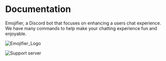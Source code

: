 # Documentation
Emojifier, a Discord bot that focuses on enhancing a users chat experience. We have many commands to help make your chatting experience fun and enjoyable.

![Emojifier_Logo](https://emojifier.js.org/images/logo.png)

![Support server](https://inv.wtf/widget/bdl?format=svg)
